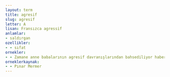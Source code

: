 ```yaml
---
layout: term
title: agresif
slug: agresif
letter: A
lisan: Fransızca agressif
anlamlar:
- saldırgan
ozellikler:
- - sıfat
ornekler:
- - Zamane anne babalarının agresif davranışlarından bahsediliyor haberde!
orneklerkaynak:
- - Pınar Mermer
---
```

